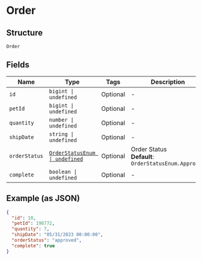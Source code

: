 
# Order

## Structure

`Order`

## Fields

| Name | Type | Tags | Description |
|  --- | --- | --- | --- |
| `id` | `bigint \| undefined` | Optional | - |
| `petId` | `bigint \| undefined` | Optional | - |
| `quantity` | `number \| undefined` | Optional | - |
| `shipDate` | `string \| undefined` | Optional | - |
| `orderStatus` | [`OrderStatusEnum \| undefined`](../../doc/models/order-status-enum.md) | Optional | Order Status<br>**Default**: `OrderStatusEnum.Approved` |
| `complete` | `boolean \| undefined` | Optional | - |

## Example (as JSON)

```json
{
  "id": 10,
  "petId": 198772,
  "quantity": 7,
  "shipDate": "05/31/2023 00:00:00",
  "orderStatus": "approved",
  "complete": true
}
```


